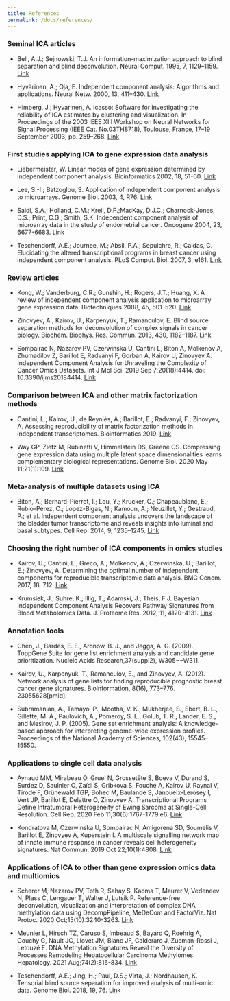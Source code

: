 ```yaml
---
title: References
permalink: /docs/references/
---
```


### Seminal ICA articles

* Bell, A.J.; Sejnowski, T.J. An information-maximization approach to blind separation and blind deconvolution. Neural Comput. 1995, 7, 1129–1159. <a href="https://direct.mit.edu/neco/article-abstract/7/6/1129/5909/An-Information-Maximization-Approach-to-Blind?redirectedFrom=fulltext">Link</a>


* Hyvärinen, A.; Oja, E. Independent component analysis: Algorithms and applications. Neural Netw. 2000, 13, 411–430. <a href="https://www.sciencedirect.com/science/article/abs/pii/S0893608000000265">Link</a>


* Himberg, J.; Hyvarinen, A. Icasso: Software for investigating the reliability of ICA estimates by clustering
and visualization. In Proceedings of the 2003 IEEE XIII Workshop on Neural Networks for Signal Processing (IEEE Cat. No.03TH8718), Toulouse, France, 17–19 September 2003; pp. 259–268. <a href="https://ieeexplore.ieee.org/document/1318025">Link</a>



### First studies applying ICA to gene expression data analysis


* Liebermeister, W. Linear modes of gene expression determined by independent component analysis. Bioinformatics 2002, 18, 51-60. <a href="https://academic.oup.com/bioinformatics/article/18/1/51/243636">Link</a>


* Lee, S.-I.; Batzoglou, S. Application of independent component analysis to microarrays. Genome Biol. 2003, 4, R76. <a href="https://genomebiology.biomedcentral.com/articles/10.1186/gb-2003-4-11-r76">Link</a>


* Saidi, S.A.; Holland, C.M.; Kreil, D.P.;MacKay, D.J.C.; Charnock-Jones, D.S.; Print, C.G.; Smith, S.K. Independent component analysis of microarray data in the study of endometrial cancer. Oncogene 2004, 23, 6677-6683. <a href="https://www.nature.com/articles/1207562">Link</a>



* Teschendorff, A.E.; Journee, M.; Absil, P.A.; Sepulchre, R.; Caldas, C. Elucidating the altered transcriptional programs in breast cancer using independent component analysis. PLoS Comput. Biol. 2007, 3, e161. <a href="https://journals.plos.org/ploscompbiol/article?id=10.1371/journal.pcbi.0030161">Link</a>



### Review articles


* Kong, W.; Vanderburg, C.R.; Gunshin, H.; Rogers, J.T.; Huang, X. A review of independent component analysis application to microarray gene expression data. Biotechniques 2008, 45, 501–520. <a href="https://www.future-science.com/doi/10.2144/000112950">Link</a>



* Zinovyev, A.; Kairov, U.; Karpenyuk, T.; Ramanculov, E. Blind source separation methods for deconvolution of complex signals in cancer biology. Biochem. Biophys. Res. Commun. 2013, 430, 1182–1187. <a href="https://www.sciencedirect.com/science/article/abs/pii/S0006291X12023741?via%3Dihub">Link</a>



* Sompairac N, Nazarov PV, Czerwinska U, Cantini L, Biton A, Molkenov A, Zhumadilov Z, Barillot E, Radvanyi F, Gorban A, Kairov U, Zinovyev A. Independent Component Analysis for Unraveling the Complexity of Cancer Omics Datasets. Int J Mol Sci. 2019 Sep 7;20(18):4414. doi: 10.3390/ijms20184414. <a href="https://www.mdpi.com/1422-0067/20/18/4414">Link</a>



### Comparison between ICA and other matrix factorization methods


* Cantini, L.; Kairov, U.; de Reyniès, A.; Barillot, E.; Radvanyi, F.; Zinovyev, A. Assessing reproducibility of matrix factorization methods in independent transcriptomes. Bioinformatics 2019. <a href="https://academic.oup.com/bioinformatics/article/35/21/4307/5426054">Link</a>



* Way GP, Zietz M, Rubinetti V, Himmelstein DS, Greene CS. Compressing gene expression data using multiple latent space dimensionalities learns complementary biological representations. Genome Biol. 2020 May 11;21(1):109. <a href="https://genomebiology.biomedcentral.com/articles/10.1186/s13059-020-02021-3">Link</a>



### Meta-analysis of multiple datasets using ICA



* Biton, A.; Bernard-Pierrot, I.; Lou, Y.; Krucker, C.; Chapeaublanc, E.; Rubio-Pérez, C.; López-Bigas, N.; Kamoun, A.; Neuzillet, Y.; Gestraud, P.; et al. Independent component analysis uncovers the landscape of the bladder tumor transcriptome and reveals insights into luminal and basal subtypes. Cell Rep. 2014, 9, 1235–1245. <a href="https://www.cell.com/cell-reports/fulltext/S2211-1247(14)00904-8?_returnURL=https%3A%2F%2Flinkinghub.elsevier.com%2Fretrieve%2Fpii%2FS2211124714009048%3Fshowall%3Dtrue">Link</a>



### Choosing the right number of ICA components in omics studies


* Kairov, U.; Cantini, L.; Greco, A.; Molkenov, A.; Czerwinska, U.; Barillot, E.; Zinovyev, A. Determining the optimal number of independent components for reproducible transcriptomic data analysis. BMC Genom. 2017, 18, 712. <a href="https://bmcgenomics.biomedcentral.com/articles/10.1186/s12864-017-4112-9">Link</a>



* Krumsiek, J.; Suhre, K.; Illig, T.; Adamski, J.; Theis, F.J. Bayesian Independent Component Analysis Recovers Pathway Signatures from Blood Metabolomics Data. J. Proteome Res. 2012, 11, 4120–4131. <a href="https://pubs.acs.org/doi/10.1021/pr300231n">Link</a>

### Annotation tools   

* Chen, J., Bardes, E. E., Aronow, B. J., and Jegga, A. G. (2009). ToppGene Suite for gene list enrichment analysis and candidate gene prioritization. Nucleic Acids Research,37(suppl2), W305−−W311.

* Kairov, U., Karpenyuk, T., Ramanculov, E., and Zinovyev, A. (2012). Network analysis of gene lists for finding reproducible prognostic breast cancer gene signatures. Bioinformation, 8(16), 773–776. 23055628[pmid].

* Subramanian, A., Tamayo, P., Mootha, V. K., Mukherjee, S., Ebert, B. L., Gillette,
M. A., Paulovich, A., Pomeroy, S. L., Golub, T. R., Lander, E. S., and Mesirov, J. P.
(2005). Gene set enrichment analysis: A knowledge-based approach for interpreting
genome-wide expression profiles. Proceedings of the National Academy of Sciences,
102(43), 15545–15550.   

### Applications to single cell data analysis



* Aynaud MM, Mirabeau O, Gruel N, Grossetête S, Boeva V, Durand S, Surdez D, Saulnier O, Zaïdi S, Gribkova S, Fouché A, Kairov U, Raynal V, Tirode F, Grünewald TGP, Bohec M, Baulande S, Janoueix-Lerosey I, Vert JP, Barillot E, Delattre O, Zinovyev A. Transcriptional Programs Define Intratumoral Heterogeneity of Ewing Sarcoma at Single-Cell Resolution. Cell Rep. 2020 Feb 11;30(6):1767-1779.e6. <a href="https://www.cell.com/cell-reports/fulltext/S2211-1247(20)30074-7?_returnURL=https%3A%2F%2Flinkinghub.elsevier.com%2Fretrieve%2Fpii%2FS2211124720300747%3Fshowall%3Dtrue">Link</a>



* Kondratova M, Czerwinska U, Sompairac N, Amigorena SD, Soumelis V, Barillot E, Zinovyev A, Kuperstein I. A multiscale signalling network map of innate immune response in cancer reveals cell heterogeneity signatures. Nat Commun. 2019 Oct 22;10(1):4808. <a href="https://www.nature.com/articles/s41467-019-12270-x">Link</a>



### Applications of ICA to other than gene expression omics data and multiomics



* Scherer M, Nazarov PV, Toth R, Sahay S, Kaoma T, Maurer V, Vedeneev N, Plass C, Lengauer T, Walter J, Lutsik P. Reference-free deconvolution, visualization and interpretation of complex DNA methylation data using DecompPipeline, MeDeCom and FactorViz. Nat Protoc. 2020 Oct;15(10):3240-3263. <a href="https://www.nature.com/articles/s41596-020-0369-6">Link</a>



* Meunier L, Hirsch TZ, Caruso S, Imbeaud S, Bayard Q, Roehrig A, Couchy G, Nault JC, Llovet JM, Blanc JF, Calderaro J, Zucman-Rossi J, Letouzé E. DNA Methylation Signatures Reveal the Diversity of Processes Remodeling Hepatocellular Carcinoma Methylomes. Hepatology. 2021 Aug;74(2):816-834. <a href="https://aasldpubs.onlinelibrary.wiley.com/doi/10.1002/hep.31796">Link</a>



* Teschendorff, A.E.; Jing, H.; Paul, D.S.; Virta, J.; Nordhausen, K. Tensorial blind source separation for improved analysis of multi-omic data. Genome Biol. 2018, 19, 76. <a href="https://genomebiology.biomedcentral.com/articles/10.1186/s13059-018-1455-8">Link</a>